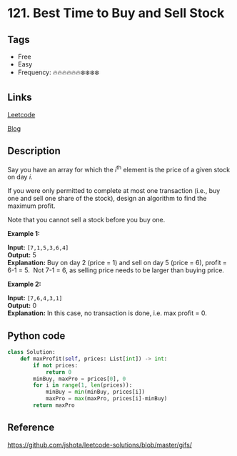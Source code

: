 # 121. Best Time to Buy and Sell Stock

## Tags

- Free
- Easy
- Frequency: :fire::fire::fire::fire::fire::fire::snowflake::snowflake::snowflake::snowflake:

## Links

[Leetcode](https://leetcode.com/problems/best-time-to-buy-and-sell-stock/description/)

[Blog](http://206.81.6.248:12306/leetcode/best-time-to-buy-and-sell-stock/description)

## Description

Say you have an array for which the <em>i</em><sup>th</sup> element is the price of a given stock on day <em>i</em>.

If you were only permitted to complete at most one transaction (i.e., buy one and sell one share of the stock), design an algorithm to find the maximum profit.

Note that you cannot sell a stock before you buy one.

<strong>Example 1:</strong>

<strong>Input:</strong> <code>[7,1,5,3,6,4]</code>  
<strong>Output:</strong> 5   
<strong>Explanation:</strong> Buy on day 2 (price = 1) and sell on day 5 (price = 6), profit = 6-1 = 5.             Not 7-1 = 6, as selling price needs to be larger than buying price.

<strong>Example 2:</strong>

<strong>Input:</strong> <code>[7,6,4,3,1]</code>  
<strong>Output:</strong> 0<strong>  
Explanation:</strong> In this case, no transaction is done, i.e. max profit = 0.

## Python code

```python
class Solution:
    def maxProfit(self, prices: List[int]) -> int:
        if not prices:
            return 0
        minBuy, maxPro = prices[0], 0
        for i in range(1, len(prices)):
            minBuy = min(minBuy, prices[i])
            maxPro = max(maxPro, prices[i]-minBuy)
        return maxPro
```

## Reference

https://github.com/jshota/leetcode-solutions/blob/master/gifs/
